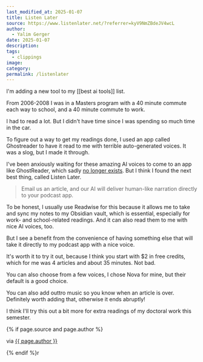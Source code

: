```yaml
---
last_modified_at: 2025-01-07
title: Listen Later
source: https://www.listenlater.net/?referrer=kyV9NmZBdeJV4wcL
author:
  - Yalim Gerger
date: 2025-01-07
description: 
tags:
  - clippings
image: 
category: 
permalink: /listenlater
---
```

I'm adding a new tool to my [[best ai tools]] list. 

From 2006-2008 I was in a Masters program with a 40 minute commute each way to school, and a 40 minute commute to work. 

I had to read a lot. But I didn't have time since I was spending so much time in the car. 

To figure out a way to get my readings done, I used an app called Ghostreader to have it read to me with terrible auto-generated voices. It was a slog, but I made it through. 

I've been anxiously waiting for these amazing AI voices to come to an app like GhostReader, which sadly [no longer exists](https://www.convenienceware.com/ghostreader). But I think I found the next best thing, called Listen Later.

> Email us an article, and our AI will deliver human-like narration directly to your podcast app.

To be honest, I usually use Readwise for this because it allows me to take and sync my notes to my Obsidian vault, which is essential, especially for work- and school-related readings. And it can also read them to me with nice AI voices, too. 

But I see a benefit from the convenience of having something else that will take it directly to my podcast app with a nice voice. 

It's worth it to try it out, because I think you start with $2 in free credits, which for me was 4 articles and about 35 minutes. Not bad. 

You can also choose from a few voices, I chose Nova for mine, but their default is a good choice. 

You can also add outtro music so you know when an article is over. Definitely worth adding that, otherwise it ends abruptly! 

I think I'll try this out a bit more for extra readings of my doctoral work this semester. 

{% if page.source and page.author %}
  <p>via <a href="{{ page.source }}">{{ page.author }}</a></p>
{% endif %}r